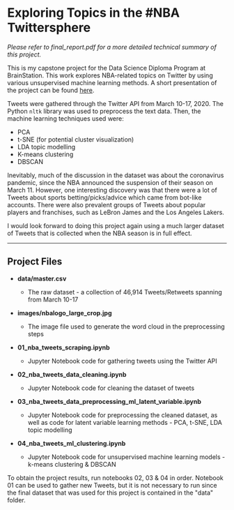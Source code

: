 # **Exploring Topics in the #NBA Twittersphere**

_Please refer to final_report.pdf for a more detailed technical summary of this project._

This is my capstone project for the Data Science Diploma Program at BrainStation.  This work explores NBA-related topics on Twitter by using various unsupervised machine learning methods.  A short presentation of the project can be found [here](https://www.loom.com/share/86c22e59e5bb40daa4df328bd08d4105).

Tweets were gathered through the Twitter API from March 10-17, 2020.  The Python `nltk` library was used to preprocess the text data.  Then, the machine learning techniques used were:

- PCA
- t-SNE (for potential cluster visualization)
- LDA topic modelling
- K-means clustering
- DBSCAN

Inevitably, much of the discussion in the dataset was about the coronavirus pandemic, since the NBA announced the suspension of their season on March 11.  However, one interesting discovery was that there were a lot of Tweets about sports betting/picks/advice which came from bot-like accounts.  There were also prevalent groups of Tweets about popular players and franchises, such as LeBron James and the Los Angeles Lakers.

I would look forward to doing this project again using a much larger dataset of Tweets that is collected when the NBA season is in full effect.

---

## **Project Files**

- **data/master.csv**
    - The raw dataset - a collection of 46,914 Tweets/Retweets spanning from March 10-17

- **images/nbalogo_large_crop.jpg**
    - The image file used to generate the word cloud in the preprocessing steps

- **01_nba_tweets_scraping.ipynb**
    - Jupyter Notebook code for gathering tweets using the Twitter API

- **02_nba_tweets_data_cleaning.ipynb**
    - Jupyter Notebook code for cleaning the dataset of tweets

- **03_nba_tweets_data_preprocessing_ml_latent_variable.ipynb**
    - Jupyter Notebook code for preprocessing the cleaned dataset, as well as code for latent variable learning methods - PCA, t-SNE, LDA topic modelling

- **04_nba_tweets_ml_clustering.ipynb**
    - Jupyter Notebook code for unsupervised machine learning models - k-means clustering & DBSCAN

To obtain the project results, run notebooks 02, 03 & 04 in order.  Notebook 01 can be used to gather new Tweets, but it is not necessary to run since the final dataset that was used for this project is contained in the "data" folder.